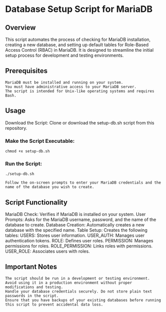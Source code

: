 # Database Setup Script for MariaDB
## Overview

This script automates the process of checking for MariaDB installation, creating a new database, and setting up default tables for Role-Based Access Control (RBAC) in MariaDB. It is designed to streamline the initial setup process for development and testing environments.
## Prerequisites

    MariaDB must be installed and running on your system.
    You must have administrative access to your MariaDB server.
    The script is intended for Unix-like operating systems and requires Bash.

## Usage

Download the Script: Clone or download the setup-db.sh script from this repository.

### Make the Script Executable:

    chmod +x setup-db.sh

### Run the Script:

    ./setup-db.sh

    Follow the on-screen prompts to enter your MariaDB credentials and the name of the database you wish to create.

## Script Functionality

MariaDB Check: Verifies if MariaDB is installed on your system.
User Prompts: Asks for the MariaDB username, password, and the name of the database to create.
Database Creation: Automatically creates a new database with the specified name.
Table Setup: Creates the following tables:
    USERS: Stores user information.
    USER_AUTH: Manages user authentication tokens.
    ROLE: Defines user roles.
    PERMISSION: Manages permissions for roles.
    ROLE_PERMISSION: Links roles with permissions.
    USER_ROLE: Associates users with roles.

## Important Notes

    The script should be run in a development or testing environment. Avoid using it in a production environment without proper modifications and testing.
    Handle your database credentials securely. Do not store plain text passwords in the script.
    Ensure that you have backups of your existing databases before running this script to prevent accidental data loss.

